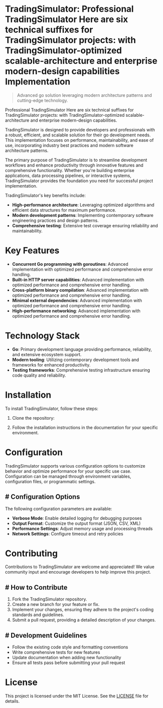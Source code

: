 <!-- fallback_TradingSimulator_20251021163800_81992 -->

# TradingSimulator: Professional TradingSimulator Here are six technical suffixes for TradingSimulator projects: with TradingSimulator-optimized scalable-architecture and enterprise modern-design capabilities Implementation
> Advanced go solution leveraging modern architecture patterns and cutting-edge technology.

Professional TradingSimulator Here are six technical suffixes for TradingSimulator projects: with TradingSimulator-optimized scalable-architecture and enterprise modern-design capabilities.

TradingSimulator is designed to provide developers and professionals with a robust, efficient, and scalable solution for their go development needs. This implementation focuses on performance, maintainability, and ease of use, incorporating industry best practices and modern software architecture patterns.

The primary purpose of TradingSimulator is to streamline development workflows and enhance productivity through innovative features and comprehensive functionality. Whether you're building enterprise applications, data processing pipelines, or interactive systems, TradingSimulator provides the foundation you need for successful project implementation.

TradingSimulator's key benefits include:

* **High-performance architecture**: Leveraging optimized algorithms and efficient data structures for maximum performance.
* **Modern development patterns**: Implementing contemporary software engineering practices and design patterns.
* **Comprehensive testing**: Extensive test coverage ensuring reliability and maintainability.

# Key Features

* **Concurrent Go programming with goroutines**: Advanced implementation with optimized performance and comprehensive error handling.
* **Built-in HTTP server capabilities**: Advanced implementation with optimized performance and comprehensive error handling.
* **Cross-platform binary compilation**: Advanced implementation with optimized performance and comprehensive error handling.
* **Minimal external dependencies**: Advanced implementation with optimized performance and comprehensive error handling.
* **High-performance networking**: Advanced implementation with optimized performance and comprehensive error handling.

# Technology Stack

* **Go**: Primary development language providing performance, reliability, and extensive ecosystem support.
* **Modern tooling**: Utilizing contemporary development tools and frameworks for enhanced productivity.
* **Testing frameworks**: Comprehensive testing infrastructure ensuring code quality and reliability.

# Installation

To install TradingSimulator, follow these steps:

1. Clone the repository:


2. Follow the installation instructions in the documentation for your specific environment.

# Configuration

TradingSimulator supports various configuration options to customize behavior and optimize performance for your specific use case. Configuration can be managed through environment variables, configuration files, or programmatic settings.

## # Configuration Options

The following configuration parameters are available:

* **Verbose Mode**: Enable detailed logging for debugging purposes
* **Output Format**: Customize the output format (JSON, CSV, XML)
* **Performance Settings**: Adjust memory usage and processing threads
* **Network Settings**: Configure timeout and retry policies

# Contributing

Contributions to TradingSimulator are welcome and appreciated! We value community input and encourage developers to help improve this project.

## # How to Contribute

1. Fork the TradingSimulator repository.
2. Create a new branch for your feature or fix.
3. Implement your changes, ensuring they adhere to the project's coding standards and guidelines.
4. Submit a pull request, providing a detailed description of your changes.

## # Development Guidelines

* Follow the existing code style and formatting conventions
* Write comprehensive tests for new features
* Update documentation when adding new functionality
* Ensure all tests pass before submitting your pull request

# License

This project is licensed under the MIT License. See the [LICENSE](https://github.com/Hantan1080/TradingSimulator/blob/main/LICENSE) file for details.
